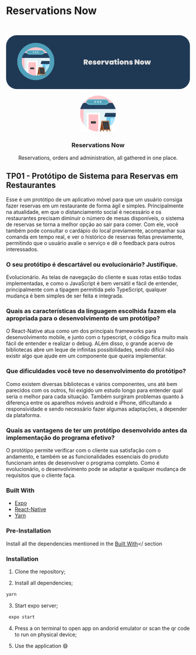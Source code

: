 
# Reservations Now
<br />
<p align="center">
<a align="center">
    <img src="./assetsREADME/Capa.png">
 </a>
</p>
<p align="center">
  <a>
    <img src="./assetsREADME/Logo.png" alt="Logo" width="100" height="100">
  </a>

  <h3 align="center">Reservations Now</h3>

  <p align="center">
    Reservations, orders and administration, all gathered in one place.
  </p>
</p>


## TP01 - Protótipo de Sistema para Reservas em Restaurantes
Esse é um protótipo de um aplicativo móvel para que um usuário consiga fazer reservas em um restaurante de forma ágil e simples. Principalmente na atualidade, em que o distanciamento social é necessário e os restaurantes precisam diminuir o número de mesas disponíveis, o sistema de reservas se torna a melhor opção ao sair para comer. Com ele, você também pode consultar o cardápio do local previamente, acompanhar sua comanda em tempo real, e ver o histórico de reservas feitas previamente, permitindo que o usuário avalie o serviço e dê o feedback para outros interessados.

### O seu protótipo é descartável ou evolucionário? Justifique.
Evolucionário. As telas de navegação do cliente e suas rotas estão todas implementadas, e como o JavaScript é bem versátil e fácil de entender, principalmente com a tipagem permitida pelo TypeScript, qualquer mudança é bem simples de ser feita e integrada. 

### Quais as características da linguagem escolhida fazem ela apropriada para o desenvolvimento de um protótipo?
O React-Native atua como um dos principais frameworks para desenvolvimento mobile, e junto com o typescript, o código fica muito mais fácil de entender e realizar o debug. ALém disso, o grande acervo de bibliotecas abre um leque de infinitas possibilidades, sendo difícil não existir algo que ajude em um componente que queira implementar.

### Que dificuldades você teve no desenvolvimento do protótipo?
Como existem diversas bibliotecas e vários componentes, uns até bem parecidos com os outros, foi exigido um estudo longo para entender qual seria o melhor para cada situação. Também surgiram problemas quanto à diferença entre os aparelhos móveis android e iPhone, dificultando a responsividade e sendo necessário fazer algumas adaptações, a depender da plataforma.

### Quais as vantagens de ter um protótipo desenvolvido antes da implementação do programa efetivo?
O protótipo permite verificar com o cliente sua satisfação com o andamento, e também se as funcionalidades essenciais do produto funcionam antes de desenvolver o programa completo. Como é evolucionário, o desenvolvimento pode se adaptar a qualquer mudança de requisitos que o cliente faça.

### Built With

* [Expo](https://expo.io)
* [React-Native](https://reactnative.dev)
* [Yarn](https://yarnpkg.com)

### Pre-Installation
Install all the dependencies mentioned in the <a href="#built-with">Built With</a></ section

### Installation

1. Clone the repository;

2. Install all dependencies;
  ```sh
  yarn
   ```  

3. Start expo server;
  ```sh
   expo start
   ```

4. Press a on terminal to open app on andorid emulator or scan the qr code to run on physical device;

5. Use the application :smile:

